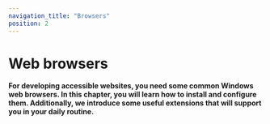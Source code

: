 ```yaml
---
navigation_title: "Browsers"
position: 2
---
```


# Web browsers

**For developing accessible websites, you need some common Windows web browsers. In this chapter, you will learn how to install and configure them. Additionally, we introduce some useful extensions that will support you in your daily routine.**
